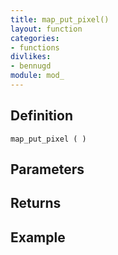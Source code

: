 ```yaml
---
title: map_put_pixel()
layout: function
categories:
- functions
divlikes:
- bennugd
module: mod_
---
```


## Definition

    map_put_pixel ( )

## Parameters

## Returns

## Example
